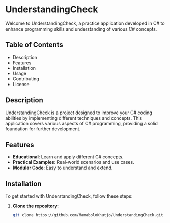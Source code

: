 # UnderstandingCheck

Welcome to UnderstandingCheck, a practice application developed in C# to enhance programming skills and understanding of various C# concepts.

## Table of Contents
- Description
- Features
- Installation
- Usage
- Contributing
- License

## Description

UnderstandingCheck is a project designed to improve your C# coding abilities by implementing different techniques and concepts. This application covers various aspects of C# programming, providing a solid foundation for further development.

## Features

- **Educational**: Learn and apply different C# concepts.
- **Practical Examples**: Real-world scenarios and use cases.
- **Modular Code**: Easy to understand and extend.

## Installation

To get started with UnderstandingCheck, follow these steps:

1. **Clone the repository**:
   ```sh
   git clone https://github.com/MamaboloKhutjo/UnderstandingCheck.git
